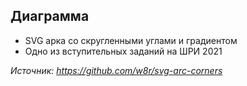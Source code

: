 ## Диаграмма

* SVG арка со скругленными углами и градиентом
* Одно из вступительных заданий на ШРИ 2021

*Источник:
https://github.com/w8r/svg-arc-corners*